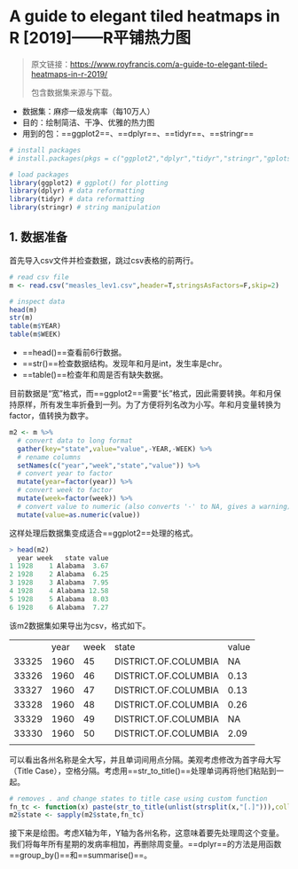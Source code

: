 # A guide to elegant tiled heatmaps in R [2019]——R平铺热力图

> 原文链接：https://www.royfrancis.com/a-guide-to-elegant-tiled-heatmaps-in-r-2019/
>
> 包含数据集来源与下载。

- 数据集：麻疹一级发病率（每10万人）
- 目的：绘制简洁、干净、优雅的热力图
- 用到的包：==ggplot2==、==dplyr==​、==tidyr==、==stringr​==

```R
# install packages
# install.packages(pkgs = c("ggplot2","dplyr","tidyr","stringr","gplots","plotrix"),dependencies = T)

# load packages
library(ggplot2) # ggplot() for plotting
library(dplyr) # data reformatting
library(tidyr) # data reformatting
library(stringr) # string manipulation
```

## 1. 数据准备

首先导入csv文件并检查数据，跳过csv表格的前两行。

```R
# read csv file
m <- read.csv("measles_lev1.csv",header=T,stringsAsFactors=F,skip=2)

# inspect data
head(m)
str(m)
table(m$YEAR)
table(m$WEEK)
```

- ==head()==查看前6行数据。
- ==str()==检查数据结构。发现年和月是int，发生率是chr。
- ==table()==检查年和周是否有缺失数据。

目前数据是“宽”格式，而==ggplot2==需要“长”格式，因此需要转换。年和月保持原样，所有发生率折叠到一列。为了方便将列名改为小写。年和月变量转换为factor，值转换为数字。

```R
m2 <- m %>%
  # convert data to long format
  gather(key="state",value="value",-YEAR,-WEEK) %>%
  # rename columns
  setNames(c("year","week","state","value")) %>%
  # convert year to factor
  mutate(year=factor(year)) %>%
  # convert week to factor
  mutate(week=factor(week)) %>%
  # convert value to numeric (also converts '-' to NA, gives a warning)
  mutate(value=as.numeric(value))
```

这样处理后数据集变成适合==ggplot2==处理的格式。

```R
> head(m2)
  year week   state value
1 1928    1 Alabama  3.67
2 1928    2 Alabama  6.25
3 1928    3 Alabama  7.95
4 1928    4 Alabama 12.58
5 1928    5 Alabama  8.03
6 1928    6 Alabama  7.27
```

该m2数据集如果导出为csv，格式如下。

<table>
   <tr>
      <td></td>
      <td>        year</td>
      <td>       week</td>
      <td>             state  </td>
      <td>                     value</td>
   </tr>
   <tr>
      <td>33325</td>
      <td>1960</td>
      <td>45</td>
      <td>DISTRICT.OF.COLUMBIA</td>
      <td>NA</td>
   </tr>
   <tr>
      <td>33326</td>
      <td>1960</td>
      <td>46</td>
      <td>DISTRICT.OF.COLUMBIA</td>
      <td>0.13</td>
   </tr>
   <tr>
      <td>33327</td>
      <td>1960</td>
      <td>47</td>
      <td>DISTRICT.OF.COLUMBIA</td>
      <td>0.13</td>
   </tr>
   <tr>
      <td>33328</td>
      <td>1960</td>
      <td>48</td>
      <td>DISTRICT.OF.COLUMBIA</td>
      <td>0.26</td>
   </tr>
   <tr>
      <td>33329</td>
      <td>1960</td>
      <td>49</td>
      <td>DISTRICT.OF.COLUMBIA</td>
      <td>NA</td>
   </tr>
   <tr>
      <td>33330</td>
      <td>1960</td>
      <td>50</td>
      <td>DISTRICT.OF.COLUMBIA</td>
      <td>2.09</td>
   </tr>
   <tr>
      <td></td>
   </tr>
</table>

可以看出各州名称是全大写，并且单词间用点分隔。美观考虑修改为首字母大写（Title Case），空格分隔。考虑用==str_to_title()==处理单词再将他们粘贴到一起。

```R
# removes . and change states to title case using custom function
fn_tc <- function(x) paste(str_to_title(unlist(strsplit(x,"[.]"))),collapse=" ")
m2$state <- sapply(m2$state,fn_tc)
```

接下来是绘图。考虑X轴为年，Y轴为各州名称，这意味着要先处理周这个变量。我们将每年所有星期的发病率相加，再删除周变量。==dplyr==的方法是用函数==group_by()==和==summarise()==。



